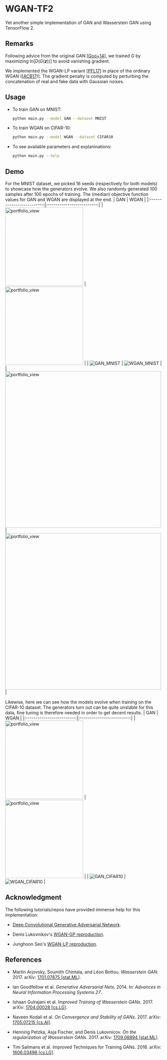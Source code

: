 # WGAN-TF2

Yet another simple implementation of GAN and Wasserstein GAN using TensorFlow 2.

## Remarks
Following advice from the original GAN \[[Goo+14](http://papers.nips.cc/paper/5423-generative-adversarial-nets.pdf)\], we trained *G* by maximizing ln[*D*(*G*(***z***))] to avoid vanishing gradient.

We implemented the WGAN-LP variant \[[PFL17](https://arxiv.org/abs/1709.08894)\] in place of the ordinary WGAN (\[[ACB17](https://arxiv.org/abs/1701.07875))\]. The gradient penalty is computed by perturbing the concatenation of real and fake data with Gaussian noises.

## Usage
- To train GAN on MNIST: 
  ```bash
  python main.py --model GAN --dataset MNIST
  ```
  
- To train WGAN on CIFAR-10: 
  ```bash
  python main.py --model WGAN --dataset CIFAR10
  ```

- To see available parameters and explaninations:
  ```bash
  python main.py --help
  ```

## Demo
For the MNIST dataset, we picked 16 seeds (respectively for both models) to showcase how the generators evolve. We also randomly generated 100 samples after 100 epochs of training. The (median) objective function values for GAN and WGAN are displayed at the end.
| GAN | WGAN |
|:-------------------------:|:-------------------------:|
| <img width="250" alt="portfolio_view" src="examples/GAN_MNIST.gif"> | <img width="250" alt="portfolio_view" src="examples/WGAN_MNIST.gif"> |
| ![GAN_MNIST](examples/GAN_MNIST_Example.png) | ![WGAN_MNIST](examples/WGAN_MNIST_Example.png) |
| <img width="500" alt="portfolio_view" src="examples/GAN_MNIST_Objective.png"> | <img width="500" alt="portfolio_view" src="examples/WGAN_MNIST_Objective.png"> |

Likewise, here we can see how the models evolve when training on the CIFAR-10 dataset. The generators turn out can be quite unstable for this data, fine tuning is therefore needed in order to get decent results.
| GAN | WGAN |
|:-------------------------:|:-------------------------:|
| <img width="250" alt="portfolio_view" src="examples/GAN_CIFAR10.gif"> | <img width="250" alt="portfolio_view" src="examples/WGAN_CIFAR10.gif"> |
| ![GAN_CIFAR10](examples/GAN_CIFAR_Example.png) | ![WGAN_CIFAR10](examples/WGAN_CIFAR_Example.png) |

## Acknowledgment
The following tutorials/repos have provided immense help for this implementation:
- [Deep Convolutional Generative Adversarial Network](https://www.tensorflow.org/tutorials/generative/dcgan).

- Denis Lukovnikov's [WGAN-GP reproduction](https://github.com/lukovnikov/improved_wgan_training).

- Junghoon Seo's [WGAN-LP reproduction](https://github.com/mikigom/WGAN-LP-tensorflow).


## References
- Martin Arjovsky, Soumith Chintala, and Léon Bottou. *Wasserstein GAN*. 2017. arXiv: [1701.07875 \[stat.ML\]](https://arxiv.org/abs/1701.07875).

- Ian Goodfellow et al. *Generative Adversarial Nets*. 2014. In: *Advances in Neural Information Processing Systems 27*.

- Ishaan Gulrajani et al. *Improved Training of Wasserstein GANs*. 2017. arXiv: [1704.00028 [cs.LG]](https://arxiv.org/abs/1704.00028).

- Naveen Kodali et al. *On Convergence and Stability of GANs*. 2017. arXiv: [1705.07215 [cs.AI]](https://arxiv.org/abs/1705.07215).

- Henning Petzka, Asja Fischer, and Denis Lukovnicov. *On the regularization of Wasserstein GANs*. 2017. arXiv: [1709.08894 [stat.ML]](https://arxiv.org/abs/1709.08894).

- Tim Salimans et al. Improved Techniques for Training GANs. 2016. arXiv: [1606.03498 [cs.LG]](https://arxiv.org/abs/1606.03498).
